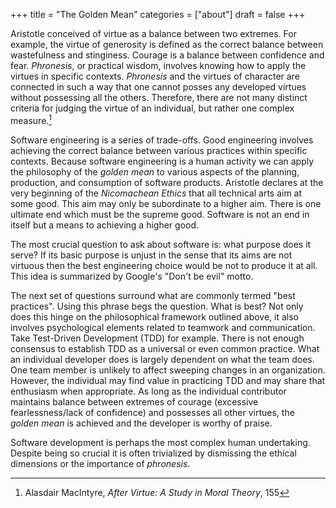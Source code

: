 +++
title = "The Golden Mean"
categories = ["about"]
draft = false
+++

Aristotle conceived of virtue as a balance between two extremes. For example, the virtue of generosity is defined as the correct balance between wastefulness and stinginess. Courage is a balance between confidence and fear. _Phronesis_, or practical wisdom, involves knowing how to apply the virtues in specific contexts. _Phronesis_ and the virtues of character are connected in such a way that one cannot posses any developed virtues without possessing all the others. Therefore, there are not many distinct criteria for judging the virtue of an individual, but rather one complex measure.[^fn:1]

Software engineering is a series of trade-offs. Good engineering involves achieving the correct balance between various practices within specific contexts. Because software engineering is a human activity we can apply the philosophy of the _golden mean_ to various aspects of the planning, production, and consumption of software products. Aristotle declares at the very beginning of the _Nicomachean Ethics_ that all technical arts aim at some good. This aim may only be subordinate to a higher aim. There is one ultimate end which must be the supreme good. Software is not an end in itself but a means to achieving a higher good.

The most crucial question to ask about software is: what purpose does it serve? If its basic purpose is unjust in the sense that its aims are not virtuous then the best engineering choice would be not to produce it at all. This idea is summarized by Google's "Don't be evil" motto.

The next set of questions surround what are commonly termed "best practices". Using this phrase begs the question. What is best? Not only does this hinge on the philosophical framework outlined above, it also involves psychological elements related to teamwork and communication. Take Test-Driven Development (TDD) for example. There is not enough consensus to establish TDD as a universal or even common practice. What an individual developer does is largely dependent on what the team does. One team member is unlikely to affect sweeping changes in an organization. However, the individual may find value in practicing TDD and may share that enthusiasm when appropriate. As long as the individual contributor maintains balance between extremes of courage (excessive fearlessness/lack of confidence) and possesses all other virtues, the _golden mean_ is achieved and the developer is worthy of praise.

Software development is perhaps the most complex human undertaking. Despite being so crucial it is often trivialized by dismissing the ethical dimensions or the importance of _phronesis_.

[^fn:1]: Alasdair MacIntyre, _After Virtue: A Study in Moral Theory_, 155
